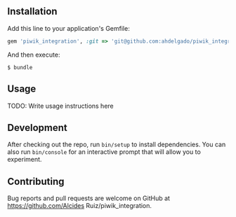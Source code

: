 ## Installation

Add this line to your application's Gemfile:

```ruby
gem 'piwik_integration', :git => 'git@github.com:ahdelgado/piwik_integration.git'
```

And then execute:

    $ bundle

## Usage

TODO: Write usage instructions here

## Development

After checking out the repo, run `bin/setup` to install dependencies. You can also run `bin/console` for an interactive prompt that will allow you to experiment.

## Contributing

Bug reports and pull requests are welcome on GitHub at https://github.com/Alcides Ruiz/piwik_integration.

